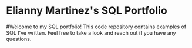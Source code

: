 # Elianny Martinez's SQL Portfolio 

#Welcome to my SQL portfolio! This code repository contains examples of SQL I've written. Feel free to take a look and reach out if you have any questions.
